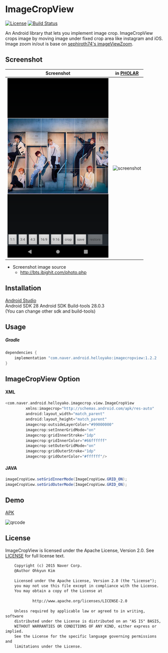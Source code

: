 # ImageCropView
[![License](https://img.shields.io/badge/License-Apache%202.0-blue.svg)](https://opensource.org/licenses/Apache-2.0) [![Build Status](https://travis-ci.org/naver/android-imagecropview.svg?branch=master)](https://travis-ci.org/naver/android-imagecropview)  

An Android library that lets you implement image crop.
ImageCropView crops image by moving image under fixed crop area like instagram and iOS.  
Image zoom in/out is base on [sephiroth74's imageViewZoom](https://github.com/sephiroth74/ImageViewZoom).  

## Screenshot
|                Screenshot               | in [PHOLAR](https://play.google.com/store/apps/details?id=com.naver.android.pholar) |
|:---------------------------------------:|:-------------------------------------:|
| ![screenshot](doc/img/screenshot.png)   | ![screenshot](doc/img/pholar.gif)     |

- Screenshot image source 
  - http://bts.ibighit.com/photo.php

## Installation
[Android Studio](http://developer.android.com/sdk/index.html)  
Android SDK 28
Android SDK Build-tools 28.0.3  
(You can change other sdk and build-tools)  

## Usage
##### Gradle
```gradle
dependencies {
	implementation "com.naver.android.helloyako:imagecropview:1.2.2
}
```
	
## ImageCropView Option
#### XML
```gradle
<com.naver.android.helloyako.imagecrop.view.ImageCropView
         xmlns:imagecrop="http://schemas.android.com/apk/res-auto"
         android:layout_width="match_parent"
         android:layout_height="match_parent"
         imagecrop:outsideLayerColor="#99000000"
         imagecrop:setInnerGridMode="on"
         imagecrop:gridInnerStroke="1dp"
         imagecrop:gridInnerColor="#66ffffff"
         imagecrop:setOuterGridMode="on"
         imagecrop:gridOuterStroke="1dp"
         imagecrop:gridOuterColor="#ffffff"/>
```

#### JAVA
```java
imageCropView.setGridInnerMode(ImageCropView.GRID_ON);
imageCropView.setGridOuterMode(ImageCropView.GRID_ON);
```


## Demo
[APK](https://github.com/naver/android-imagecropview/raw/master/apk/app-release.apk)  

![qrcode](doc/img/apk_qrcode.png)

## License
ImageCropView is licensed under the Apache License, Version 2.0.
See [LICENSE](LICENSE.txt) for full license text.

        Copyright (c) 2015 Naver Corp.
        @Author Ohkyun Kim

        Licensed under the Apache License, Version 2.0 (the "License");
        you may not use this file except in compliance with the License.
        You may obtain a copy of the License at

                http://www.apache.org/licenses/LICENSE-2.0

        Unless required by applicable law or agreed to in writing, software
        distributed under the License is distributed on an "AS IS" BASIS,
        WITHOUT WARRANTIES OR CONDITIONS OF ANY KIND, either express or implied.
        See the License for the specific language governing permissions and
        limitations under the License.
